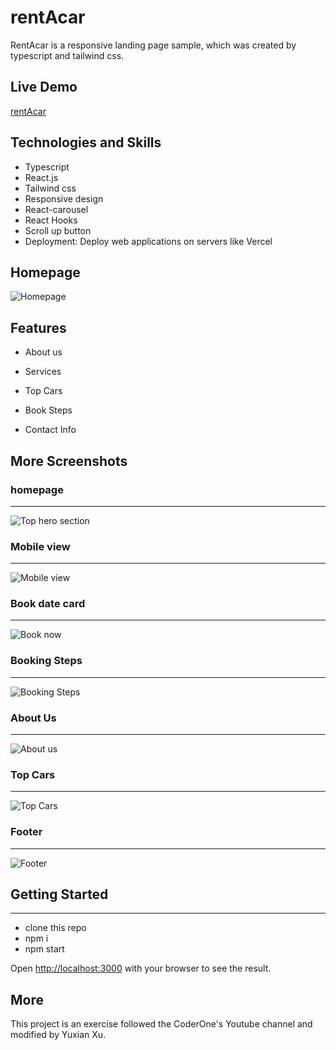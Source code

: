 # rentAcar

RentAcar is a responsive landing page sample, which was created by typescript and tailwind css.

## Live Demo

[rentAcar](https://car-rent.vercel.app)

## Technologies and Skills

- Typescript
- React.js
- Tailwind css
- Responsive design
- React-carousel
- React Hooks
- Scroll up button
- Deployment: Deploy web applications on servers like Vercel
 

## Homepage 
![Homepage](https://res.cloudinary.com/zonama/image/upload/v1646414239/rentAcar/Screen_Shot_2022-03-04_at_9.07.54_AM_nsnnq9.png)

## Features

- About us

- Services

- Top Cars

- Book Steps

- Contact Info

## More Screenshots

### homepage
---

![Top hero section](https://res.cloudinary.com/zonama/image/upload/v1646414239/rentAcar/Screen_Shot_2022-03-04_at_9.07.54_AM_nsnnq9.png)

### Mobile view
---

![Mobile view](https://res.cloudinary.com/zonama/image/upload/v1646414587/rentAcar/Screen_Shot_2022-03-04_at_9.22.55_AM_lqjp9m.png)

### Book date card
---

![Book now](https://res.cloudinary.com/zonama/image/upload/v1646414239/rentAcar/Screen_Shot_2022-03-04_at_9.09.45_AM_i8rkvq.png)

### Booking Steps
---

![Booking Steps](https://res.cloudinary.com/zonama/image/upload/v1646414238/rentAcar/Screen_Shot_2022-03-04_at_9.08.11_AM_mge03w.png)

### About Us
---
![About us](https://res.cloudinary.com/zonama/image/upload/v1646414238/rentAcar/Screen_Shot_2022-03-04_at_9.08.22_AM_ctn3xd.png)

### Top Cars
---

![Top Cars](https://res.cloudinary.com/zonama/image/upload/v1646414239/rentAcar/Screen_Shot_2022-03-04_at_9.09.04_AM_cgggsg.png)

### Footer
---

![Footer](https://res.cloudinary.com/zonama/image/upload/v1646414238/rentAcar/Screen_Shot_2022-03-04_at_9.09.14_AM_bxdhsi.png)



## Getting Started
---

- clone this repo
- npm i
- npm start

Open [http://localhost:3000](http://localhost:3000) with your browser to see the result.


## More

This project is an exercise followed the CoderOne's Youtube channel and modified by Yuxian Xu. 

